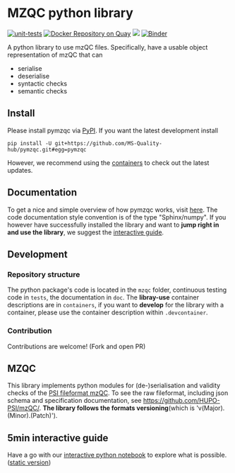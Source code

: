# MZQC python library
[![unit-tests](https://github.com/MS-Quality-hub/pymzqc/actions/workflows/unit_tests.yml/badge.svg)](https://github.com/MS-Quality-hub/pymzqc/actions/workflows/unit_tests.yml)
[![Docker Repository on Quay](https://quay.io/repository/mwalzer/pymzqc/status "Docker Repository on Quay")](https://quay.io/repository/mwalzer/pymzqc)
![](https://readthedocs.org/projects/pymzqc/badge/?version=v1.0.0rc1&style=flat)
[![Binder](https://mybinder.org/badge_logo.svg)](https://mybinder.org/v2/gh/MS-Quality-hub/pymzqc/v1.0.0rc1?filepath=jupyter%2FMZQC_in_5_minutes.ipynb)

A python library to use mzQC files. Specifically, have a usable object representation of mzQC that can
* serialise
* deserialise
* syntactic checks
* semantic checks

## Install
Please install pymzqc via [PyPI](https://pypi.org/). If you want the latest development install
```
pip install -U git+https://github.com/MS-Quality-hub/pymzqc.git#egg=pymzqc
```
However, we recommend using the [containers](https://quay.io/repository/mwalzer/pymzqc) to check out the latest updates.

## Documentation
To get a nice and simple overview of how pymzqc works, visit [here](https://pymzqc.readthedocs.io).
The code documentation style convention is of the type "Sphinx/numpy".
If you however have successfully installed the library and want to **jump right in and use the library**, we suggest the [interactive guide](#5min-interactive-guide).

## Development 

### Repository structure
The python package's code is located in the `mzqc` folder, continuous testing code in `tests`, the documentation in `doc`. The **libray-use** container descriptions are in `containers`, if you want to **develop** for the library with a container, please use the container description within `.devcontainer`.

### Contribution
Contributions are welcome! (Fork and open PR)

## MZQC
This library implements python modules for (de-)serialisation and validity checks of the [PSI fileformat mzQC](http://www.psidev.info/groups/quality-control). To see the raw fileformat, including json schema and specification documentation, see https://github.com/HUPO-PSI/mzQC/. **The library follows the formats versioning**(which is 'v(Major).(Minor).(Patch)').

## 5min interactive guide
Have a go with our [interactive python notebook](https://mybinder.org/v2/gh/MS-Quality-hub/pymzqc/v1.0RC?filepath=jupyter%2FMZQC_in_5_minutes.ipynb) to explore what is possible. ([static version](https://github.com/MS-Quality-hub/pymzqc/blob/main/jupyter/MZQC_in_5_minutes.ipynb))
